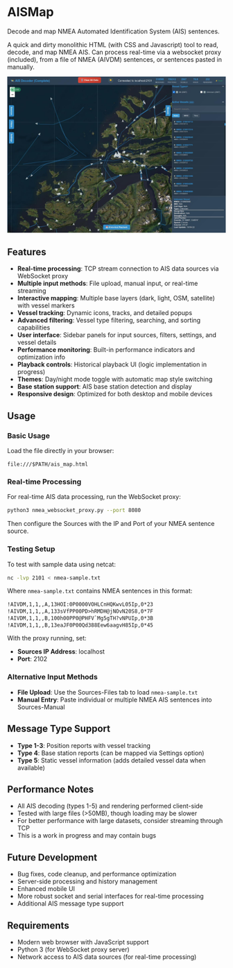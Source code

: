 
# AISMap

Decode and map NMEA Automated Identification System (AIS) sentences.

A quick and dirty monolithic HTML (with CSS and Javascript) tool to read, decode, and map NMEA AIS. Can process real-time via a websocket proxy (included), from a file of NMEA (AIVDM) sentences, or sentences pasted in manually.

![AISMap GUI](./gui.jpg)

## Features

- **Real-time processing**: TCP stream connection to AIS data sources via WebSocket proxy
- **Multiple input methods**: File upload, manual input, or real-time streaming
- **Interactive mapping**: Multiple base layers (dark, light, OSM, satellite) with vessel markers
- **Vessel tracking**: Dynamic icons, tracks, and detailed popups
- **Advanced filtering**: Vessel type filtering, searching, and sorting capabilities
- **User interface**: Sidebar panels for input sources, filters, settings, and vessel details
- **Performance monitoring**: Built-in performance indicators and optimization info
- **Playback controls**: Historical playback UI (logic implementation in progress)
- **Themes**: Day/night mode toggle with automatic map style switching
- **Base station support**: AIS base station detection and display
- **Responsive design**: Optimized for both desktop and mobile devices

## Usage

### Basic Usage
Load the file directly in your browser:
```
file:///$PATH/ais_map.html
```

### Real-time Processing
For real-time AIS data processing, run the WebSocket proxy:

```bash
python3 nmea_websocket_proxy.py --port 8080
```

Then configure the Sources with the IP and Port of your NMEA sentence source.

### Testing Setup
To test with sample data using netcat:

```bash
nc -lvp 2101 < nmea-sample.txt
```

Where `nmea-sample.txt` contains NMEA sentences in this format:
```
!AIVDM,1,1,,A,13HOI:0P0000VOHLCnHQKwvL05Ip,0*23
!AIVDM,1,1,,A,133sVfPP00PD>hRMDH@jNOvN20S8,0*7F
!AIVDM,1,1,,B,100h00PP0@PHFV`Mg5gTH?vNPUIp,0*3B
!AIVDM,1,1,,B,13eaJF0P00Qd388Eew6aagvH85Ip,0*45
```

With the proxy running, set:
- **Sources IP Address**: localhost  
- **Port**: 2102

### Alternative Input Methods
- **File Upload**: Use the Sources-Files tab to load `nmea-sample.txt`
- **Manual Entry**: Paste individual or multiple NMEA AIS sentences into Sources-Manual

## Message Type Support

- **Type 1-3**: Position reports with vessel tracking
- **Type 4**: Base station reports (can be mapped via Settings option)
- **Type 5**: Static vessel information (adds detailed vessel data when available)

## Performance Notes

- All AIS decoding (types 1-5) and rendering performed client-side
- Tested with large files (>50MB), though loading may be slower
- For better performance with large datasets, consider streaming through TCP
- This is a work in progress and may contain bugs

## Future Development

- Bug fixes, code cleanup, and performance optimization
- Server-side processing and history management
- Enhanced mobile UI
- More robust socket and serial interfaces for real-time processing
- Additional AIS message type support

## Requirements

- Modern web browser with JavaScript support
- Python 3 (for WebSocket proxy server)
- Network access to AIS data sources (for real-time processing)
